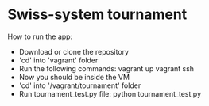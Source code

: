 Swiss-system tournament
=============

How to run the app:
* Download or clone the repository
* 'cd' into 'vagrant' folder
* Run the following commands:
        vagrant up
        vagrant ssh
* Now you should be inside the VM
* 'cd' into '/vagrant/tournament' folder
* Run tournament_test.py file:
        python tournament_test.py
